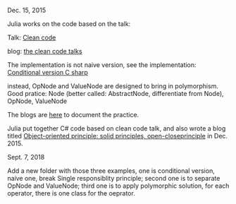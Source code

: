  Dec. 15, 2015
 
 Julia works on the code based on the talk:
  
 Talk: [Clean code](https://www.youtube.com/watch?v=4F72VULWFvc)
 
 blog: [the clean code talks](http://juliachencoding.blogspot.ca/2015/11/the-clean-code-talks.html)
 
  
 The implementation is not naive version, 
 see the implementation: [Conditional version C sharp](https://github.com/jianminchen/Object-oriented-Design/blob/master/Small%20Example%20From%20Google%20talk/ConditionalVersion.cs)

  
 instead, OpNode and ValueNode are designed to bring in polymorphism. Good pratice: 
 Node (better called: AbstractNode, differentiate from Node), OpNode, ValueNode 
 
 The blogs are [here](http://juliachencoding.blogspot.com/search?q=clean+code+talks) to document the practice.  
 
 Julia put together C# code based on clean code talk, and also wrote a blog titled [Object-oriented principle: solid principles, open-closeprinciple](http://juliachencoding.blogspot.com/2015/12/oo-principle-solid-open-close-principle.html) in Dec. 2015. 

 
Sept. 7, 2018

Add a new folder with those three examples, one is conditional version, naive one, break Single responsiblity principle; second one is to separate OpNode and ValueNode; third one is to apply polymorphic solution, for each operator, there is one class for the oeprator. 
